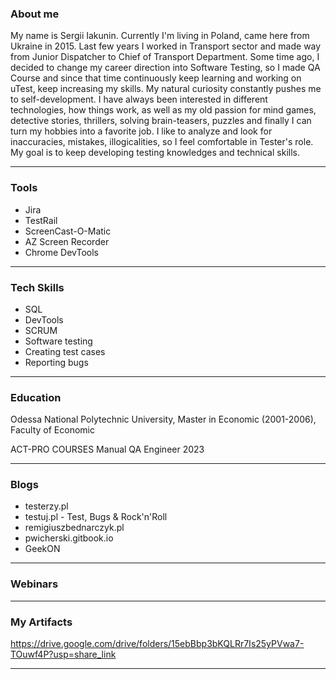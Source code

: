 ### About me

My name is Sergii Iakunin. Currently I'm living in Poland, came here from Ukraine in 2015. 
Last few years I worked in Transport sector and made way from Junior Dispatcher to Chief of Transport Department. Some time ago, I decided to change my career direction into Software Testing, so I made QA Course and since that time continuously keep learning and working on uTest, keep increasing my skills.
My natural curiosity constantly pushes me to self-development. I have always been interested in different technologies, how things work, as well as my old passion for mind games, detective stories, thrillers, solving brain-teasers, puzzles and finally I can turn my hobbies into a favorite job. I like to analyze and look for inaccuracies, mistakes, illogicalities, so I feel comfortable in Tester's role.
My goal is to keep developing testing knowledges and technical skills.
_____________________________________________________________________________________________________

### Tools

* Jira
* TestRail
* ScreenCast-O-Matic
* AZ Screen Recorder
* Chrome DevTools
_____________________________________________________________________________________________________

### Tech Skills

* SQL
* DevTools
* SCRUM
* Software testing
* Creating test cases
* Reporting bugs

_____________________________________________________________________________________________________

### Education

Odessa National Polytechnic University, Master in Economic (2001-2006), Faculty of Economic

ACT-PRO COURSES Manual QA Engineer 2023

_____________________________________________________________________________________________________

### Blogs

* testerzy.pl
* testuj.pl - Test, Bugs & Rock'n'Roll
* remigiuszbednarczyk.pl
* pwicherski.gitbook.io
* GeekON
_____________________________________________________________________________________________________

### Webinars

_____________________________________________________________________________________________________

### My Artifacts

https://drive.google.com/drive/folders/15ebBbp3bKQLRr7Is25yPVwa7-TOuwf4P?usp=share_link

_____________________________________________________________________________________________________

### 


<!--
**Sergi5/Sergi5** is a ✨ _special_ ✨ repository because its `README.md` (this file) appears on your GitHub profile.

Here are some ideas to get you started:

- 🔭 I’m currently working on ...
- 🌱 I’m currently learning ...
- 👯 I’m looking to collaborate on ...
- 🤔 I’m looking for help with ...
- 💬 Ask me about ...
- 📫 How to reach me: ...
- 😄 Pronouns: ...
- ⚡ Fun fact: ...
-->
